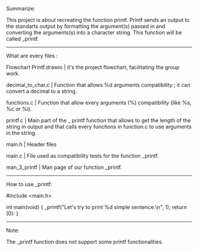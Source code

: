 Summarize: 

This project is about recreating the function printf. Printf sends an output to the standarts output by formatting the argument(s) passed in and converting the arguments(s) into a character string. This function will be called _printf.

____________________________________________________________________

What are every files :

Flowchart Printf.drawio | it's the project flowchart, facilitating the group work.

decimal_to_char.c | Function that allows %d arguments compatibility ; it can convert a decimal to a string.

functions.c | Function that allow every arguments (%) compatibility (like %s, %c or %i).

printf.c | Main part of the _ printf function that allows to get the length of the string in output and that calls every functions in function.c to use arguments in the string.

main.h | Header files

main.c | File used as compatibility tests for the function _printf.

man_3_printf | Man page of our function _printf.

____________________________________________________________________

How to use _printf:

#include <main.h>

int main(void)
{
  _printf("Let's try to print %d simple sentence.\n", 1);
  return (0):
 }

____________________________________________________________________

Note:

The _printf function does not support some printf functionalities.
